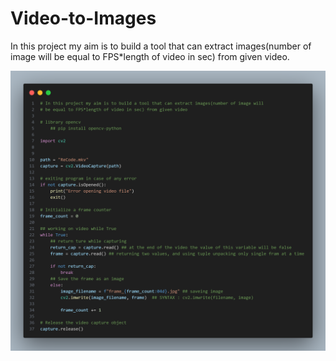 # Video-to-Images
In this project my aim is to build a tool that can extract images(number of image will be equal to FPS*length of video in sec) from given video.

![Alt Read main.py](https://github.com/Abhaykushwah/Video-to-Images/blob/main/code.png)
